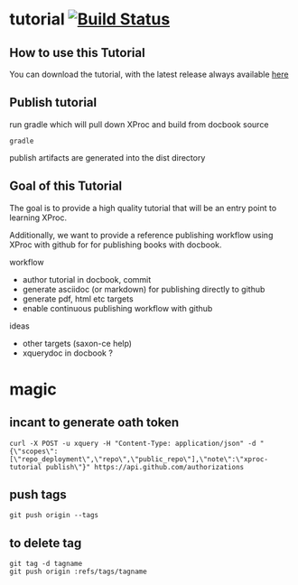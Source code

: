 # tutorial [![Build Status](https://magnum.travis-ci.com/xquery/xproc-tutorial.svg?token=UNXhdYp7dYgp5Vyh8ZNz&branch=master)](https://magnum.travis-ci.com/xquery/xproc-tutorial)

## How to use this Tutorial

You can download the tutorial, with the latest release always available [here](https://github.com/xquery/xproc-tutorial/releases/latest)

## Publish tutorial

run gradle which will pull down XProc and build from docbook source

```
gradle
```

publish artifacts are generated into the dist directory

## Goal of this Tutorial

The goal is to provide a high quality tutorial that will be an entry point to learning XProc. 

Additionally, we want to provide a reference publishing workflow using XProc with github for for publishing books with docbook.

workflow
* author tutorial in docbook, commit
* generate asciidoc (or markdown) for publishing directly to github
* generate pdf, html etc targets 
* enable continuous publishing workflow with github

ideas
* other targets (saxon-ce help)
* xquerydoc in docbook ?

# magic

## incant to generate oath token
```
curl -X POST -u xquery -H "Content-Type: application/json" -d "{\"scopes\":[\"repo_deployment\",\"repo\",\"public_repo\"],\"note\":\"xproc-tutorial publish\"}" https://api.github.com/authorizations
```

## push tags
```
git push origin --tags
```

## to delete tag
```
git tag -d tagname
git push origin :refs/tags/tagname
```
